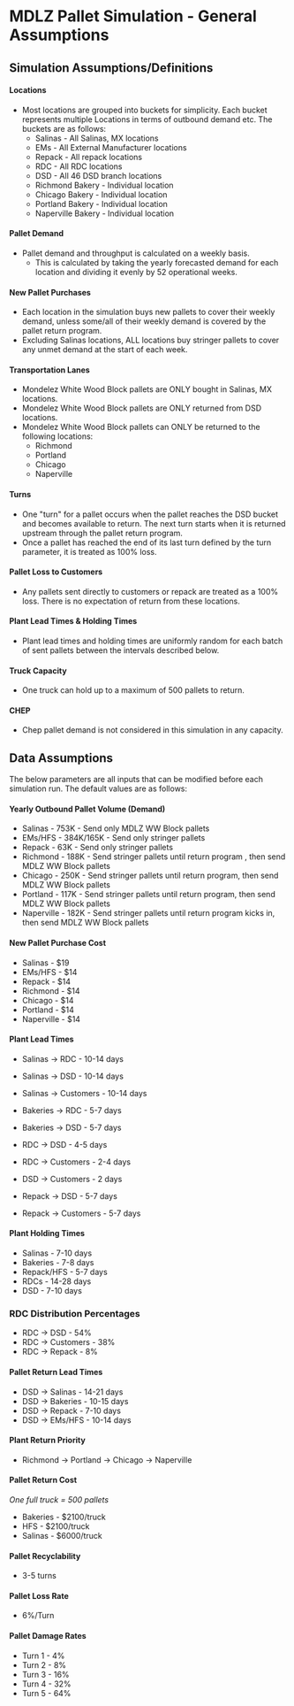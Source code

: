 # MDLZ Pallet Simulation - General Assumptions

## Simulation Assumptions/Definitions

#### Locations
* Most locations are grouped into buckets for simplicity. Each bucket represents multiple Locations in terms of outbound demand etc. The buckets are as follows:
  * Salinas - All Salinas, MX locations
  * EMs - All External Manufacturer locations
  * Repack - All repack locations
  * RDC - All RDC locations
  * DSD - All 46 DSD branch locations
  * Richmond Bakery - Individual location
  * Chicago Bakery - Individual location
  * Portland Bakery - Individual location
  * Naperville Bakery - Individual location
 
#### Pallet Demand
* Pallet demand and throughput is calculated on a weekly basis.
  * This is calculated by taking the yearly forecasted demand for each location and dividing it evenly by 52 operational weeks.

#### New Pallet Purchases
* Each location in the simulation buys new pallets to cover their weekly demand, unless some/all of their weekly demand is covered by the pallet return program.
* Excluding Salinas locations, ALL locations buy stringer pallets to cover any unmet demand at the start of each week.

#### Transportation Lanes
* Mondelez White Wood Block pallets are ONLY bought in Salinas, MX locations.
* Mondelez White Wood Block pallets are ONLY returned from DSD locations.
* Mondelez White Wood Block pallets can ONLY be returned to the following locations:
  * Richmond
  * Portland
  * Chicago
  * Naperville

#### Turns
* One "turn" for a pallet occurs when the pallet reaches the DSD bucket and becomes available to return. The next turn starts when it is returned upstream through the pallet return program.
* Once a pallet has reached the end of its last turn defined by the turn parameter, it is treated as 100% loss.

#### Pallet Loss to Customers
* Any pallets sent directly to customers or repack are treated as a 100% loss. There is no expectation of return from these locations.

#### Plant Lead Times & Holding Times
* Plant lead times and holding times are uniformly random for each batch of sent pallets between the intervals described below. 

#### Truck Capacity
* One truck can hold up to a maximum of 500 pallets to return.

#### CHEP
* Chep pallet demand is not considered in this simulation in any capacity.

## Data Assumptions
The below parameters are all inputs that can be modified before each simulation run. The default values are as follows:

#### Yearly Outbound Pallet Volume (Demand)
* Salinas - 753K - Send only MDLZ WW Block pallets
* EMs/HFS - 384K/165K - Send only stringer pallets
* Repack - 63K - Send only stringer pallets
* Richmond - 188K - Send stringer pallets until return program , then send MDLZ WW Block pallets
* Chicago - 250K - Send stringer pallets until return program, then send MDLZ WW Block pallets
* Portland - 117K - Send stringer pallets until return program, then send MDLZ WW Block pallets
* Naperville - 182K - Send stringer pallets until return program kicks in, then send MDLZ WW Block pallets

#### New Pallet Purchase Cost
* Salinas - $19
* EMs/HFS - $14
* Repack - $14
* Richmond - $14
* Chicago - $14
* Portland - $14
* Naperville - $14

#### Plant Lead Times
* Salinas -> RDC - 10-14 days
* Salinas -> DSD - 10-14 days
* Salinas -> Customers - 10-14 days

* Bakeries -> RDC - 5-7 days
* Bakeries -> DSD - 5-7 days

* RDC -> DSD - 4-5 days
* RDC -> Customers - 2-4 days

* DSD -> Customers - 2 days

* Repack -> DSD - 5-7 days
* Repack -> Customers - 5-7 days

#### Plant Holding Times
* Salinas - 7-10 days
* Bakeries - 7-8 days
* Repack/HFS - 5-7 days
* RDCs - 14-28 days
* DSD - 7-10 days

### RDC Distribution Percentages
* RDC -> DSD - 54%
* RDC -> Customers - 38%
* RDC -> Repack - 8%

#### Pallet Return Lead Times
* DSD -> Salinas - 14-21 days
* DSD -> Bakeries - 10-15 days
* DSD -> Repack - 7-10 days
* DSD -> EMs/HFS - 10-14 days

#### Plant Return Priority
* Richmond -> Portland -> Chicago -> Naperville

#### Pallet Return Cost
*One full truck = 500 pallets*
* Bakeries - $2100/truck
* HFS - $2100/truck
* Salinas - $6000/truck

#### Pallet Recyclability
* 3-5 turns

#### Pallet Loss Rate
* 6%/Turn

#### Pallet Damage Rates
* Turn 1 - 4%
* Turn 2 - 8%
* Turn 3 - 16%
* Turn 4 - 32%
* Turn 5 - 64%




